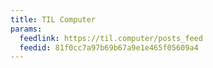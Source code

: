 ```yaml
---
title: TIL Computer
params:
  feedlink: https://til.computer/posts_feed
  feedid: 81f0cc7a97b69b67a9e1e465f05609a4
---
```

